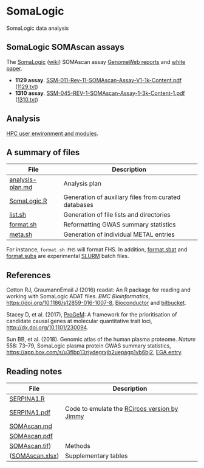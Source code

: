 # SomaLogic
SomaLogic data analysis

## SomaLogic SOMAscan assays

The [SomaLogic](https://somalogic.com/) ([wiki](https://en.wikipedia.org/wiki/SomaLogic)) SOMAscan assay
[GenomeWeb reports](https://www.genomeweb.com/resources/new-product/somalogic-somascan-assay-13k) and 
[white paper](http://somalogic.com/wp-content/uploads/2017/06/SSM-002-Technical-White-Paper_010916_LSM1.pdf).

* **1129 assay**. [SSM-011-Rev-11-SOMAscan-Assay-V1-1k-Content.pdf](http://www.somalogic.com/wp-content/uploads/2016/10/SSM-011-Rev-11-SOMAscan-Assay-V1-1k-Content.pdf) ([1129.txt](doc/1129.tsv))
* **1310 assay**. [SSM-045-REV-1-SOMAscan-Assay-1-3k-Content-1.pdf](http://somalogic.com/wp-content/uploads/2016/09/SSM-045-REV-1-SOMAscan-Assay-1-3k-Content-1.pdf) ([1310.txt](doc/1310.tsv))

## Analysis

[HPC user environment and modules](https://www.hpc.cam.ac.uk/using-clusters/user-environment-and-modules).

## A summary of files

File  | Description
-------------|---------------------------------
[analysis-plan.md](analysis-plan.md) | Analysis plan
[SomaLogic.R](SomaLogic.R) | Generation of auxiliary files from curated databases
[list.sh](list.sh) | Generation of file lists and directories
[format.sh](format.sh) | Reformatting GWAS summary statistics
[meta.sh](metal.sh) | Generation of individual METAL entries

For instance, `format.sh FHS` will format FHS. In addition, [format.sbat](format.sbat) and [format.subs](format.subs) are experimental [SLURM](https://slurm.schedmd.com/) batch files.

## References

Cotton RJ, GraumannEmail J (2016) readat: An R package for reading and working with SomaLogic ADAT files.
*BMC Bioinformatics*, https://doi.org/10.1186/s12859-016-1007-8, [Bioconductor](https://bioconductor.org/packages/release/bioc/html/readat.html) and [bitbucket](https://bitbucket.org/graumannlabtools/readat).

Stacey D, et al. (2017), [ProGeM](https://github.com/ds763/ProGeM): A framework for the prioritisation of candidate causal genes at molecular
quantitative trait loci, http://dx.doi.org/10.1101/230094.

Sun BB, et al. (2018). Genomic atlas of the human plasma proteome. *Nature* 558: 73–79, SomaLogic plasma protein GWAS summary statistics, https://app.box.com/s/u3flbp13zjydegrxjb2uepagp1vb6bj2, [EGA entry](https://ega-archive.org/studies/EGAS00001002555).

Reading notes
-----------------------------------------------
File | Description
-------------|---------------------------------
[SERPINA1.R](doc/SERPINA1.R) |
[SERPINA1.pdf](doc/SERPINA1.pdf) | Code to emulate the [RCircos version by Jimmy](doc/fig2.R)
[SOMAscan.md](doc/SOMAscan.md) |
[SOMAscan.pdf](doc/SOMAscan.pdf) |
[SOMAscan.tif](doc/SOMAscan.tif)) | Methods
([SOMAscan.xlsx](doc/SOMAscan.xlsx)) | Supplementary tables
